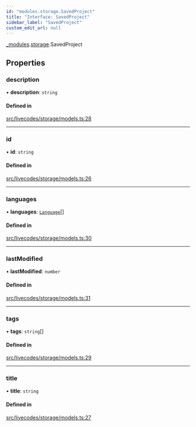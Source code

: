 ```yaml
---
id: "modules.storage.SavedProject"
title: "Interface: SavedProject"
sidebar_label: "SavedProject"
custom_edit_url: null
---
```


[_modules](../modules/modules.md).[storage](../namespaces/modules.storage.md).SavedProject

## Properties

### description

• **description**: `string`

#### Defined in

[src/livecodes/storage/models.ts:28](https://github.com/live-codes/livecodes/blob/0b19ad3/src/livecodes/storage/models.ts#L28)

___

### id

• **id**: `string`

#### Defined in

[src/livecodes/storage/models.ts:26](https://github.com/live-codes/livecodes/blob/0b19ad3/src/livecodes/storage/models.ts#L26)

___

### languages

• **languages**: [`Language`](../namespaces/modules.models.md#language)[]

#### Defined in

[src/livecodes/storage/models.ts:30](https://github.com/live-codes/livecodes/blob/0b19ad3/src/livecodes/storage/models.ts#L30)

___

### lastModified

• **lastModified**: `number`

#### Defined in

[src/livecodes/storage/models.ts:31](https://github.com/live-codes/livecodes/blob/0b19ad3/src/livecodes/storage/models.ts#L31)

___

### tags

• **tags**: `string`[]

#### Defined in

[src/livecodes/storage/models.ts:29](https://github.com/live-codes/livecodes/blob/0b19ad3/src/livecodes/storage/models.ts#L29)

___

### title

• **title**: `string`

#### Defined in

[src/livecodes/storage/models.ts:27](https://github.com/live-codes/livecodes/blob/0b19ad3/src/livecodes/storage/models.ts#L27)
